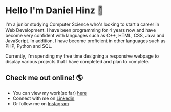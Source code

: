 # Hello I'm Daniel Hinz 👋

I'm a junior studying Computer Science who's looking to start a career in Web Development. I have been programming for 4 years now and have become very confident with languages such as C++, HTML, CSS, Java and JavaScript. In addition, I have become proficient in other languages such as PHP, Python and SQL. 

Currently, I'm spending my free time designing a responsive webpage to display various projects that I have completed and plan to complete. 

## Check me out online! 🌎
- You can view my work(so far) <a href="http://personal.kent.edu/~dhinz1/portfolio/">here</a>
- Connect with me on <a href="https://linkedin.com/in/danielhinz/">Linkedin</a>
- Or follow me on <a href="https://www.instagram.com/d_hinz22/">Instagram</a> 


